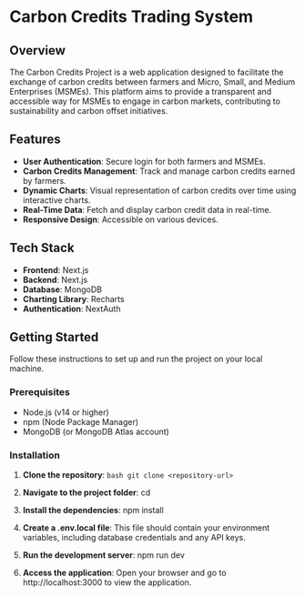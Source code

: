 # Carbon Credits Trading System

## Overview

The Carbon Credits Project is a web application designed to facilitate the exchange of carbon credits between farmers and Micro, Small, and Medium Enterprises (MSMEs). This platform aims to provide a transparent and accessible way for MSMEs to engage in carbon markets, contributing to sustainability and carbon offset initiatives.

## Features

- **User Authentication**: Secure login for both farmers and MSMEs.
- **Carbon Credits Management**: Track and manage carbon credits earned by farmers.
- **Dynamic Charts**: Visual representation of carbon credits over time using interactive charts.
- **Real-Time Data**: Fetch and display carbon credit data in real-time.
- **Responsive Design**: Accessible on various devices.

## Tech Stack

- **Frontend**: Next.js
- **Backend**: Next.js
- **Database**: MongoDB
- **Charting Library**: Recharts
- **Authentication**: NextAuth

## Getting Started

Follow these instructions to set up and run the project on your local machine.

### Prerequisites

- Node.js (v14 or higher)
- npm (Node Package Manager)
- MongoDB (or MongoDB Atlas account)

### Installation

1. **Clone the repository**:
 ```bash git clone <repository-url> ```

2. **Navigate to the project folder**:
cd <project-folder>

3. **Install the dependencies**:
npm install

4. **Create a .env.local file**:
This file should contain your environment variables, including database credentials and any API keys. 

5. **Run the development server**:
npm run dev

6. **Access the application**:
Open your browser and go to http://localhost:3000 to view the application.

